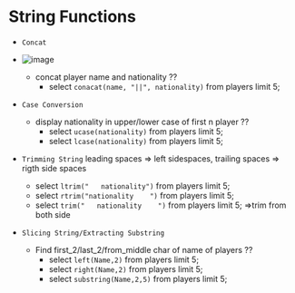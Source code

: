 # String Functions

* `Concat`
* ![image](https://user-images.githubusercontent.com/26667491/127139777-173934a6-8889-434d-bc80-85eb0d9b52c7.png)
  * concat player name and nationality ??
    * select `conacat(name, "||", nationality)` from players limit 5;

* `Case Conversion`
  * display nationality in upper/lower case of first n player ??
    * select `ucase(nationality)` from players limit 5; 
    * select `lcase(nationality)` from players limit 5; 

* `Trimming String` leading spaces => left sidespaces, trailing spaces => rigth side spaces
  * select `ltrim("   nationality")` from players limit 5;
  * select `rtrim("nationality    ")` from players limit 5; 
  * select `trim("   nationality    ")` from players limit 5;   =>trim from both side  

* `Slicing String/Extracting Substring` 
  * Find first_2/last_2/from_middle char of name of players ??
    * select `left(Name,2)` from players limit 5; 
    * select `right(Name,2)` from players limit 5;
    * select `substring(Name,2,5)` from players limit 5;
